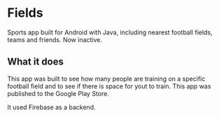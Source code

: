 # Fields
Sports app built for Android with Java, including nearest football fields, teams and friends. Now inactive.

## What it does
This app was built to see how many people are training on a specific football field and to see if there is space for yout to train. This app was published
to the Google Play Store.

It used Firebase as a backend. 
